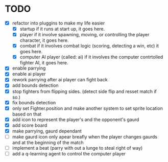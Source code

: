# TODO

- [x] refactor into pluggins to make my life easier
    - [x] startup
        if it runs at start up, it goes here.
    - [x] player
        if it involve spawning, moving, or controlling the player character, it goes here.
    - [x] combat
        if it involves combat logic (scoring, detecting a win, etc) it goes here.
    - [x] computer AI player (called: ai)
        if it involves the computer contrtolled fighter AI, it goes here.
- [x] enable parrying
- [x] enable ai player
- [x] rework parrying after ai player can fight back
- [x] add bounds detection
- [x] stop fighters from flipping sides. (detect side flip and resset match if so.)
- [x] fix bounds detection
- [x] only set Fighter.position and make another system to set sprite location based on that
- [x] add icon to represent the player's and the opponent's gaurd
- [x] add score board
- [x] make parrying, gaurd dependant
- [ ] make gaurd icon only apear breafly when the player changes gaurds and at the beginning of the match
- [ ] implement a beat (parry with out a lunge to steal right of way)
- [ ] add a q-learning agent to control the computer player
